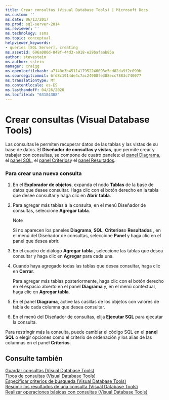 ```yaml
---
title: Crear consultas (Visual Database Tools) | Microsoft Docs
ms.custom: ''
ms.date: 06/13/2017
ms.prod: sql-server-2014
ms.reviewer: ''
ms.technology: ssms
ms.topic: conceptual
helpviewer_keywords:
- queries [SQL Server], creating
ms.assetid: 696a080d-848f-44d3-a918-e29bafaab85a
author: stevestein
ms.author: sstein
manager: craigg
ms.openlocfilehash: a7140e3b4511417952246093e5ed82da9f2c099b
ms.sourcegitcommit: 6fd8c1914de4c7ac24900fe388ecc7883c740077
ms.translationtype: MT
ms.contentlocale: es-ES
ms.lasthandoff: 04/26/2020
ms.locfileid: "63184308"
---
```

# <a name="create-queries-visual-database-tools"></a>Crear consultas (Visual Database Tools)
  Las consultas le permiten recuperar datos de las tablas y las vistas de su base de datos. El **Diseñador de consultas y vistas**, que permite crear y trabajar con consultas, se compone de cuatro paneles: el [panel Diagrama](visual-database-tools.md), el [panel SQL](sql-pane-visual-database-tools.md), el [panel Criterios](criteria-pane-visual-database-tools.md)y el [panel Resultados](results-pane-visual-database-tools.md).  
  
### <a name="to-create-a-new-query"></a>Para crear una nueva consulta  
  
1.  En el **Explorador de objetos**, expanda el nodo **Tablas** de la base de datos que desee consultar. Haga clic con el botón derecho en la tabla que desee consultar y haga clic en **Abrir tabla**.  
  
2.  Para agregar más tablas a la consulta, en el menú Diseñador de consultas, seleccione **Agregar tabla**.  
  
    > [!NOTE]  
    >  Si no aparecen los paneles **Diagrama**, **SQL**, **Criterios**o **Resultados** , en el menú del Diseñador de consultas, seleccione **Panel** y haga clic en el panel que desea abrir.  
  
3.  En el cuadro de diálogo **Agregar tabla** , seleccione las tablas que desea consultar y haga clic en **Agregar** para cada una.  
  
4.  Cuando haya agregado todas las tablas que desea consultar, haga clic en **Cerrar**.  
  
     Para agregar más tablas posteriormente, haga clic con el botón derecho en el espacio abierto en el panel **Diagrama** y, en el menú contextual, haga clic en **Agregar tabla**.  
  
5.  En el panel **Diagrama**, active las casillas de los objetos con valores de tabla de cada columna que desea consultar.  
  
6.  En el menú del Diseñador de consultas, elija **Ejecutar SQL** para ejecutar la consulta.  
  
 Para restringir más la consulta, puede cambiar el código SQL en el **panel SQL** o elegir opciones como el criterio de ordenación y los alias de las columnas en el panel **Criterios**.  
  
## <a name="see-also"></a>Consulte también  
 [Guardar consultas &#40;Visual Database Tools&#41;](save-queries-visual-database-tools.md)   
 [Tipos de consultas &#40;Visual Database Tools&#41;](types-of-queries-visual-database-tools.md)   
 [Especificar criterios de búsqueda &#40;Visual Database Tools&#41;](specify-search-criteria-visual-database-tools.md)   
 [Resumir los resultados de una consulta &#40;Visual Database Tools&#41;](summarize-query-results-visual-database-tools.md)   
 [Realizar operaciones básicas con consultas (Visual Database Tools)](perform-basic-operations-with-queries-visual-database-tools.md)  
  
  
